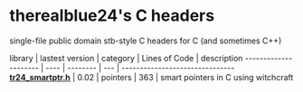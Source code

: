 # therealblue24's C headers
single-file public domain stb-style C headers for C (and sometimes C++)

<a name="tr24_libs"></a>
library    | lastest version | category | Lines of Code | description
--------------------- | ---- | -------- | --- | -------------------------------
**[tr24_smartptr.h](tr24_smartptr.h)** | 0.02 | pointers | 363 | smart pointers in C using witchcraft 
